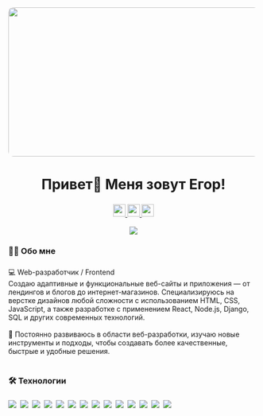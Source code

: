 <div align="center">
  <img  height="300" width="600" src="https://user-images.githubusercontent.com/74038190/225813708-98b745f2-7d22-48cf-9150-083f1b00d6c9.gif" style="border-radius: 10px;" />
</div>

###

<h1 align="center">Привет👋 Меня зовут Егор!</h1>

###

<div align="center">
  <a href="mailto:egor.vereshko@mail.ru" target="_blank">
    <img src="https://img.shields.io/static/v1?message=Email&logo=gmail&label=&color=D14836&logoColor=white&style=for-the-badge" height="25" alt="email logo" />
  </a>
  <a href="https://t.me/EgorVereshko" target="_blank">
    <img src="https://img.shields.io/static/v1?message=Telegram&logo=telegram&label=&color=2CA5E0&logoColor=white&labelColor=&style=for-the-badge" height="25" />
  </a>
  <a href="https://vk.com/egor_vereshko" target="_blank">
    <img src="https://img.shields.io/static/v1?message=VK&logo=vk&label=&color=0077FF&logoColor=white&style=for-the-badge" height="25" />
  </a>
</div>
<br>
<div align="center">
  <img src="https://komarev.com/ghpvc/?username=EgorVereshko&style=flat-square&color=blue" />
</div>

###

<h3 align="left">👩‍💻  Обо мне</h3>

###

<div>
  💻 Web-разработчик / Frontend
  <br>
  Создаю адаптивные и функциональные веб-сайты и приложения — от лендингов и блогов до интернет-магазинов. Специализируюсь на верстке дизайнов любой сложности с использованием HTML, CSS, JavaScript, а также разработке с применением React, Node.js, Django, SQL и других современных технологий.
  <br><br>
  🚀 Постоянно развиваюсь в области веб-разработки, изучаю новые инструменты и подходы, чтобы создавать более качественные, быстрые и удобные решения.
</div><br>

###

<h3 align="left">🛠 Технологии</h3>

###

<div style="display: flex; flex-wrap: wrap; gap: 8px;">
  <img src="https://img.shields.io/badge/HTML5-E34F26?style=for-the-badge&logo=html5&logoColor=white" />
  <img src="https://img.shields.io/badge/CSS3-1572B6?style=for-the-badge&logo=css3&logoColor=white" />
  <img src="https://img.shields.io/badge/JavaScript-%23323330.svg?style=for-the-badge&logo=javascript&logoColor=%23F7DF1E" />
  <img src="https://img.shields.io/badge/TypeScript-3178C6?style=for-the-badge&logo=typescript&logoColor=white" />
  <img src="https://img.shields.io/badge/Python-3670A0?style=for-the-badge&logo=python&logoColor=ffdd54" />
  <img src="https://img.shields.io/badge/Django-092E20?style=for-the-badge&logo=django&logoColor=white" />
  <img src="https://img.shields.io/badge/React-20232A?style=for-the-badge&logo=react&logoColor=61DAFB" />
  <img src="https://img.shields.io/badge/Figma-F24E1E?style=for-the-badge&logo=figma&logoColor=white" />
  <img src="https://img.shields.io/badge/Node.js-6DA55F?style=for-the-badge&logo=node.js&logoColor=white" />
  <img src="https://img.shields.io/badge/C%23-92008E?style=for-the-badge&logo=csharp&logoColor=white" />
  <img src="https://img.shields.io/badge/PHP-777BB4?style=for-the-badge&logo=php&logoColor=white" />
  <img src="https://img.shields.io/badge/REST%20API-000000?style=for-the-badge&logo=swagger&logoColor=white" />
  <img src="https://img.shields.io/badge/SQL-4479A1?style=for-the-badge&logo=mysql&logoColor=white" />
  <img src="https://img.shields.io/badge/Git-F05033?style=for-the-badge&logo=git&logoColor=white" />
</div>
